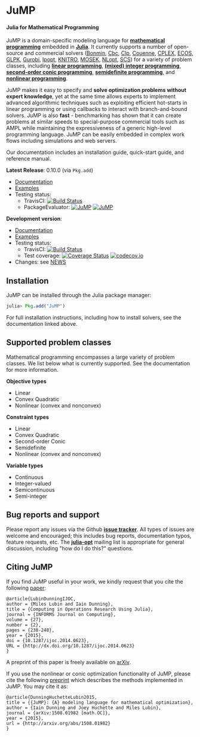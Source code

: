 JuMP
====
#### Julia for Mathematical Programming

JuMP is a domain-specific modeling language for **[mathematical programming]**
embedded in **[Julia]**. It currently supports a number of open-source and
commercial solvers ([Bonmin], [Cbc], [Clp], [Couenne], [CPLEX], [ECOS], [GLPK],
[Gurobi], [Ipopt], [KNITRO], [MOSEK], [NLopt], [SCS]) for a variety of problem classes, including
**[linear programming]**, **[(mixed) integer programming]**,
**[second-order conic programming]**, **[semidefinite programming]**, and **[nonlinear programming]**.

[mathematical programming]: http://en.wikipedia.org/wiki/Mathematical_optimization
[Julia]: http://julialang.org/
[Bonmin]: https://projects.coin-or.org/Bonmin
[Couenne]: https://projects.coin-or.org/Couenne
[Clp]: https://projects.coin-or.org/Clp
[Cbc]: https://projects.coin-or.org/Cbc
[ECOS]: https://github.com/ifa-ethz/ecos
[GLPK]: http://www.gnu.org/software/glpk/
[Gurobi]: http://www.gurobi.com/
[MOSEK]: http://mosek.com/
[CPLEX]: http://www-01.ibm.com/software/commerce/optimization/cplex-optimizer/
[Ipopt]: https://projects.coin-or.org/Ipopt
[KNITRO]: http://www.ziena.com/knitro.htm
[NLopt]: http://ab-initio.mit.edu/wiki/index.php/NLopt
[SCS]: https://github.com/cvxgrp/scs
[linear programming]: http://en.wikipedia.org/wiki/Linear_programming
[(mixed) integer programming]: http://en.wikipedia.org/wiki/Integer_programming
[second-order conic programming]: http://en.wikipedia.org/wiki/Second-order_cone_programming
[semidefinite programming]: https://en.wikipedia.org/wiki/Semidefinite_programming
[nonlinear programming]: http://en.wikipedia.org/wiki/Nonlinear_programming

JuMP makes it easy to specify and **solve optimization problems without expert knowledge**, yet at the same time allows experts to implement advanced algorithmic techniques such as exploiting efficient hot-starts in linear programming or using callbacks to interact with branch-and-bound solvers. JuMP is also **fast** - benchmarking has shown that it can create problems at similar speeds to special-purpose commercial tools such as AMPL while maintaining the expressiveness of a generic high-level programming language. JuMP can be easily embedded in complex work flows including simulations and web servers.

Our documentation includes an installation guide, quick-start guide, and reference manual.

**Latest Release**: 0.10.0 (via ``Pkg.add``)
  * [Documentation](https://jump.readthedocs.org/en/release-0.9)
  * [Examples](https://github.com/JuliaOpt/JuMP.jl/tree/release-0.9/examples)
  * Testing status:
    * TravisCI: [![Build Status](https://travis-ci.org/JuliaOpt/JuMP.jl.svg?branch=release-0.9)](https://travis-ci.org/JuliaOpt/JuMP.jl)
    * PackageEvaluator:
      [![JuMP](http://pkg.julialang.org/badges/JuMP_0.3.svg)](http://pkg.julialang.org/?pkg=JuMP&ver=release)
      [![JuMP](http://pkg.julialang.org/badges/JuMP_0.4.svg)](http://pkg.julialang.org/?pkg=JuMP&ver=nightly)


**Development version**:
  * [Documentation](https://jump.readthedocs.org/en/latest)
  * [Examples](https://github.com/JuliaOpt/JuMP.jl/tree/master/examples)
  * Testing status:
    * TravisCI: [![Build Status](https://travis-ci.org/JuliaOpt/JuMP.jl.svg?branch=master)](https://travis-ci.org/JuliaOpt/JuMP.jl)
    * Test coverage:
      [![Coverage Status](https://coveralls.io/repos/JuliaOpt/JuMP.jl/badge.svg?branch=master)](https://coveralls.io/r/JuliaOpt/JuMP.jl?branch=master)
      [![codecov.io](http://codecov.io/github/JuliaOpt/JuMP.jl/coverage.svg?branch=master)](http://codecov.io/github/JuliaOpt/JuMP.jl?branch=master)
  * Changes: see [NEWS](https://github.com/JuliaOpt/JuMP.jl/tree/master/NEWS.md)


## Installation

JuMP can be installed through the Julia package manager:

```julia
julia> Pkg.add("JuMP")
```

For full installation instructions, including how to install solvers, see the documentation linked above.


## Supported problem classes

Mathematical programming encompasses a large variety of problem classes.
We list below what is currently supported. See the documentation for more information.

**Objective types**

* Linear
* Convex Quadratic
* Nonlinear (convex and nonconvex)

**Constraint types**

* Linear
* Convex Quadratic
* Second-order Conic
* Semidefinite
* Nonlinear (convex and nonconvex)

**Variable types**

* Continuous
* Integer-valued
* Semicontinuous
* Semi-integer


## Bug reports and support

Please report any issues via the Github **[issue tracker]**. All types of issues are welcome and encouraged; this includes bug reports, documentation typos, feature requests, etc. The **[julia-opt]** mailing list is appropriate for general discussion, including "how do I do this?" questions.

[issue tracker]: https://github.com/JuliaOpt/JuMP.jl/issues
[julia-opt]: https://groups.google.com/forum/#!forum/julia-opt


## Citing JuMP

If you find JuMP useful in your work, we kindly request that you cite the following [paper](http://dx.doi.org/10.1287/ijoc.2014.0623):

    @article{LubinDunningIJOC,
    author = {Miles Lubin and Iain Dunning},
    title = {Computing in Operations Research Using Julia},
    journal = {INFORMS Journal on Computing},
    volume = {27},
    number = {2},
    pages = {238-248},
    year = {2015},
    doi = {10.1287/ijoc.2014.0623},
    URL = {http://dx.doi.org/10.1287/ijoc.2014.0623}
    }

A preprint of this paper is freely available on [arXiv](http://arxiv.org/abs/1312.1431).

If you use the nonlinear or conic optimization functionality of JuMP, please cite the following [preprint](http://arxiv.org/abs/1508.01982) which describes the methods implemented in JuMP. You may cite it as:

    @article{DunningHuchetteLubin2015,
    title = {{JuMP}: {A} modeling language for mathematical optimization},
    author = {Iain Dunning and Joey Huchette and Miles Lubin},
    journal = {arXiv:1508.01982 [math.OC]},
    year = {2015},
    url = {http://arxiv.org/abs/1508.01982}
    }
